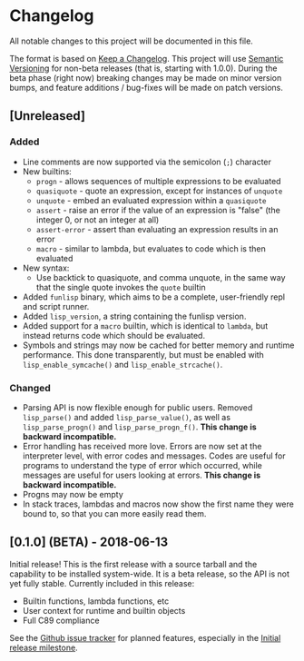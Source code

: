 Changelog
=========

All notable changes to this project will be documented in this file.

The format is based on [Keep a Changelog](http://keepachangelog.com/). This
project will use [Semantic Versioning](https://semver.org) for non-beta releases
(that is, starting with 1.0.0). During the beta phase (right now) breaking
changes may be made on minor version bumps, and feature additions / bug-fixes
will be made on patch versions.

## [Unreleased]
### Added
- Line comments are now supported via the semicolon (`;`) character
- New builtins:
  * `progn` - allows sequences of multiple expressions to be evaluated
  * `quasiquote` - quote an expression, except for instances of `unquote`
  * `unquote` - embed an evaluated expression within a `quasiquote`
  * `assert` - raise an error if the value of an expression is "false" (the
    integer 0, or not an integer at all)
  * `assert-error` - assert than evaluating an expression results in an error
  * `macro` - similar to lambda, but evaluates to code which is then evaluated
- New syntax:
  * Use backtick to quasiquote, and comma unquote, in the same way that the
    single quote invokes the `quote` builtin
- Added `funlisp` binary, which aims to be a complete, user-friendly repl and
  script runner.
- Added `lisp_version`, a string containing the funlisp version.
- Added support for a `macro` builtin, which is identical to `lambda`, but
  instead returns code which should be evaluated.
- Symbols and strings may now be cached for better memory and runtime
  performance. This done transparently, but must be enabled with
  `lisp_enable_symcache()` and `lisp_enable_strcache()`.
### Changed
- Parsing API is now flexible enough for public users. Removed `lisp_parse()`
  and added `lisp_parse_value()`, as well as `lisp_parse_progn()` and
  `lisp_parse_progn_f()`. **This change is backward incompatible.**
- Error handling has received more love. Errors are now set at the interpreter
  level, with error codes and messages. Codes are useful for programs to
  understand the type of error which occurred, while messages are useful for
  users looking at errors. **This change is backward incompatible.**
- Progns may now be empty
- In stack traces, lambdas and macros now show the first name they were bound
  to, so that you can more easily read them.

## [0.1.0] (BETA) - 2018-06-13

Initial release! This is the first release with a source tarball and the
capability to be installed system-wide. It is a beta release, so the API is not
yet fully stable. Currently included in this release:
- Builtin functions, lambda functions, etc
- User context for runtime and builtin objects
- Full C89 compliance

See the [Github issue tracker](https://github.com/brenns10/funlisp/issues) for
planned features, especially in the
[Initial release milestone](https://github.com/brenns10/funlisp/milestone/2).
